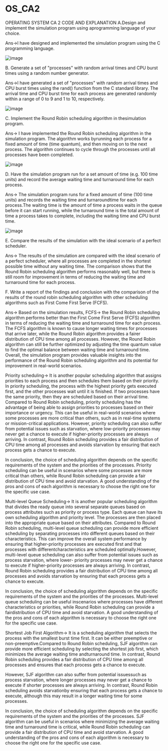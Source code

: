 # OS_CA2
OPERATING SYSTEM CA 2 CODE AND EXPLANATION
A.Design and implement the simulation program using aprogramming language of your choice.

Ans->l have designed and implemented the simulation program using the C programming language.

![image](https://user-images.githubusercontent.com/103503522/234956034-dabfa285-e503-4cb3-bb6a-43f154162589.png)


B. Generate a set of "processes" with random arrival times and CPU burst times using a random number generator.

Ans->l have generated a set of "processes" with random arrival times and CPU burst times using the rand() function from the C standard library.
The arrival time and CPU burst time for each process are generated randomly within a range of 0 to 9 and 1 to 10, respectively.

![image](https://user-images.githubusercontent.com/103503522/234956112-dc641a4e-6d66-48eb-9962-8f8f11d31cdc.png)


C. Implement the Round Robin scheduling algorithm in thesimulation program.

Ans-> I have implemented the Round Robin scheduling algorithm in the simulation program. The algorithm works byrunning each process for a fixed amount of time (time quantum), and then moving on to the next process. The algorithm continues to cycle through the processes until all processes have been completed.

![image](https://user-images.githubusercontent.com/103503522/234956354-e9d47ebc-e9cd-4b85-91bb-6dde71b88a0b.png)


D. Have the simulation program run for a set amount of time (e.g. 100 time units) and record the average waiting time and turnaround time for each process.

Ans-> The simulation program runs for a fixed amount of time (100 time units) and records the waiting time and turnaroundtime for each process.The waiting time is the amount of time a process waits in the queue before it can start running, while the turnaround time is the total amount of time a process takes to complete, including the waiting time and CPU burst time.

![image](https://user-images.githubusercontent.com/103503522/234956279-83d1d881-8cc9-4db4-955b-ca6d98197d5f.png)


E. Compare the results of the simulation with the ideal scenario of a perfect scheduler.

Ans-> The results of the simulation are compared with the ideal scenario of a perfect scheduler, where all processes are completed in the shortest possible time without any waiting time. The comparison shows that the Round Robin scheduling algorithm performs reasonably well, but there is still room for improvement in terms of reducing the waiting time and turnaround time for each process.



F. Write a report of the findings and conclusion with the comparison of the results of the round robin scheduling algorithm with other scheduling algorithms such as First Come First Serve (FCFS).

Ans-> Based on the simulation results,
FCFS->
the Round Robin scheduling algorithm performs better than the First Come First Serve (FCFS) algorithm in terms of reducing the waiting time and turnaround time for each process. The FCFS algorithm is known to cause longer waiting times for processes that arrive later, while the Round Robin algorithm provides a fairer distribution of CPU time among all processes. However, the Round Robin algorithm can still be further optimized by adjusting the time quantum value to find the optimal balance between waiting time and turnaround
time. Overall, the simulation program provides valuable insights into the performance of the Round Robin scheduling algorithm and its potential for improvement in real-world scenarios.

Priority scheduling->
It is another popular scheduling algorithm that assigns priorities to each process and then schedules them based on their priority. In priority scheduling, the process with the highest priority gets executed first, and the other processes wait until it is finished. If two processes have the same priority, then they are scheduled based on their arrival time. Compared to Round Robin scheduling, priority scheduling has the advantage of being able to assign priorities to processes based on their importance or urgency. This can be useful in
real-world scenarios where some processes are more critical than others, such as in real-time systems or mission-critical applications. However, priority scheduling can also suffer from potential issues such as starvation, where low-priority processes may never get a chance to execute if higher-priority processes are always arriving. In contrast, Round Robin scheduling provides a fair distribution of CPU time among all processes and avoids starvation by ensuring that each process gets a chance to execute.


In conclusion, the choice of scheduling algorithm depends on the specific requirements of the system and the priorities of the processes. Priority scheduling can be useful in scenarios where some processes are more critical than others, while Round Robin scheduling can provide a fair distribution of CPU time and avoid starvation. A good understanding of the pros and cons of each algorithm is necessary to choose the right one for the specific use case.


Multi-level Queue Scheduling->
It is another popular scheduling algorithm that divides the ready queue into several separate queues based on process attributes such as priority or process type. Each queue can have its own scheduling algorithm and priority level. The processes are then placed into the appropriate queue based on their attributes. Compared to Round Robin scheduling, multi-level queue scheduling can provide more efficient scheduling by separating processes into different queues based on their characteristics. This can improve the overall system
performance by ensuring that higher-priority processes are executed first and that processes with differentcharacteristics are scheduled optimally.However, multi-level queue scheduling can also suffer from potential issues such as process starvation, where lower-
priority processes may never get a chance to execute if higher-priority processes are always arriving. In contrast, Round Robin scheduling provides a fair distribution of CPU time among all processes and avoids starvation by ensuring that each process gets a chance to execute.

In conclusion, the choice of scheduling algorithm depends on the specific requirements of the system and the priorities of the processes. Multi-level queue scheduling can be useful inscenarios where processes have different characteristics or priorities, while Round Robin scheduling can provide a fairdistribution of CPU time and avoid starvation. A good understanding of the pros and cons of each algorithm is necessary to choose the right one for the specific use case.

Shortest Job First Algorithm->
It is a scheduling algorithm that selects the process with the smallest burst time first. It can be either preemptive or non-preemptive.Compared to Round Robin scheduling, SJF algorithm can provide more efficient scheduling by selecting the shortest job first, which minimizes the average waiting time andturnaround time. In contrast, Round Robin scheduling provides a fair distribution of CPU time among all processes and ensures that each process gets a chance to execute.

However, SJF algorithm can also suffer from potential issuessuch as process starvation, where longer processes may never get a chance to execute if shorter processes are always
arriving. In contrast, Round Robin scheduling avoids starvationby ensuring that each process gets a chance to execute, although this may result in a longer waiting time for some processes.

In conclusion, the choice of scheduling algorithm depends on the specific requirements of the system and the priorities of the processes. SJF algorithm can be useful in scenarios where minimizing the average waiting time and turnaround time is critical, while Round Robin scheduling can provide a fair distribution of CPU time and avoid starvation. A good understanding of the pros and cons of each algorithm is necessary to choose the right one for the specific use case.

